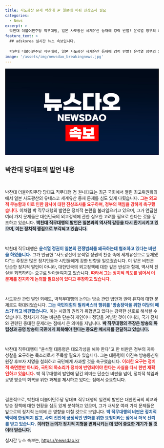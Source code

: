 ```yaml
---
title: 사도광산 문제 박찬대 尹 일본에 퍼줘 진상조사 필요
categories:
  - News
excerpt: >
  박찬대 더불어민주당 직무대행, 일본 사도광산 세계유산 등재에 강력 반발! 윤석열 정부의 외교 무능을 질타하며 방송 4법 처리에 대한 비판도 이어졌다. 민주당의 반격이 시작된다!
feature_text: >
  ## adskorea 실시간 뉴스 속보입니다.

  박찬대 더불어민주당 직무대행, 일본 사도광산 세계유산 등재에 강력 반발! 윤석열 정부의 외교 무능을 질타하며 방송 4법 처리에 대한 비판도 이어졌다. 민주당의 반격이 시작된다!
image: '/assets/img/newsdao_breakingnews.jpg'
---
```


<p><img src="/assets/img/newsdao_breakingnews.jpg" alt="adskorea 속보" /></p>

<h2 data-ke-size="size26">박찬대 당대표의 발언 내용</h2>

<p data-ke-size="size16">&nbsp;</p>

<p>박찬대 더불어민주당 당대표 직무대행 겸 원내대표는 최근 국회에서 열린 최고위원회의에서 일본 사도광산의 유네스코 세계유산 등재 문제를 심도 있게 다뤘습니다. <b><span style="color: #ee2323;">그는 외교적 무능함과 이로 인한 참사에 대한 진상조사를 요구하며, 정부의 책임을 강하게 촉구했습니다.</span></b> 이처럼 박 직무대행의 발언은 정치적 논란을 불러일으키고 있으며, 그가 언급한 여러 가지 문제들은 대한민국의 외교정책에 관한 심오한 고려를 필요로 한다는 것을 강조하고 있습니다. <b><span style="background-color: #21538527;">박찬대 직무대행의 발언은 일본과의 역사적 갈등을 다시 환기시키고 있으며, 이는 정치적 쟁점으로 부각되고 있습니다.</span></b></p>

<p data-ke-size="size16">&nbsp;</p>

<p>박찬대 직무대행은 <b><span style="color: #1a5490;">윤석열 정권이 일본의 전쟁범죄를 왜곡하는데 협조하고 있다는 비판을 하였습니다.</span></b> 그가 언급한 "사도광산이 윤석열 정권의 찬송 속에 세계유산으로 등재됐다"는 주장은 많은 정치인들과 시민들에게 강한 반향을 일으켰습니다. 이 같은 비판은 단순한 정치적 발언이 아니라, 대한민국의 외교정책에 대한 깊은 반성과 함께, 역사적 진실을 회복하려는 요구로 받아들여지고 있습니다. <b><span style="color: #ee2323;">따라서 그는 정치적 의도를 넘어서 이 문제를 진지하게 논의할 필요성이 있다고 주장하고 있습니다.</span></b></p>

<p data-ke-size="size16">&nbsp;</p>

<p>사도광산 관련 발언 외에도, 박직무대행의 논의는 방송 관련 법안과 권력 유지에 대한 문제로도 확대되었습니다. <b><span style="color: #1a5490;">그는 국민의힘의 필리버스터 행위를 '방송장악을 위한 여당의 떼쓰기'라고 비판했습니다.</span></b> 이는 시민의 권리가 위협받고 있다는 강력한 신호로 해석될 수 있습니다. 정치가가 하는 비판은 단순히 개인이나 정당을 겨냥한 것이 아니라, 국가 전체와 관련된 중대한 문제라는 점에서 큰 의미를 지닙니다. <b><span style="background-color: #21538527;">박 직무대행의 주장은 방송의 독립성과 공영 방송이 국민에게 회복해야 한다는 중요한 메시지를 전달하고 있습니다.</span></b></p>

<p data-ke-size="size16">&nbsp;</p>

<p>박찬대 직무대행이 "윤석열 대통령은 대오각성을 해야 한다"고 한 비판은 정부의 자아 성찰을 요구하는 목소리로서 주목할 필요가 있습니다. 그는 대통령이 이진숙 방송통신위원장 후보자 지명을 철회하고 국민에게 사과할 것을 촉구했습니다. <b><span style="color: #ee2323;">이러한 요구는 정치적 측면뿐만 아니라, 국민의 목소리가 정치에 반영되어야 한다는 사실을 다시 한번 재확인하고 있습니다.</span></b> 박 직무대행의 발언에 담긴 의미는 단순한 비판을 넘어, 정치적 책임과 공영 방송의 회복을 위한 과제를 제시하고 있다는 점에서 중요합니다. </p>

<p data-ke-size="size16">&nbsp;</p>

<p>결론적으로, 박찬대 더불어민주당 당대표 직무대행의 일련의 발언은 대한민국의 외교와 방송 정책에 대한 현황을 심도 있게 분석하고 있으며, 그가 내세운 여러 가지 문제들은 앞으로의 정치적 논의에 큰 영향을 미칠 것으로 보입니다. <b><span style="color: #1a5490;">박 직무대행의 비판은 정치적 맥락에 한정되지 않고, 사회 전반에 긍정적인 변화를 위한 요청이라는 점에서 더욱 신뢰를 받고 있습니다.</span></b> <b><span style="background-color: #21538527;">이러한 논의가 정치적 지형을 변화시키는 데 있어 중요한 계기가 될 것이라 믿습니다.</span></b></p>
실시간 뉴스 속보는, <a href="https://newsdao.kr" rel="dofollow">https://newsdao.kr</a>


